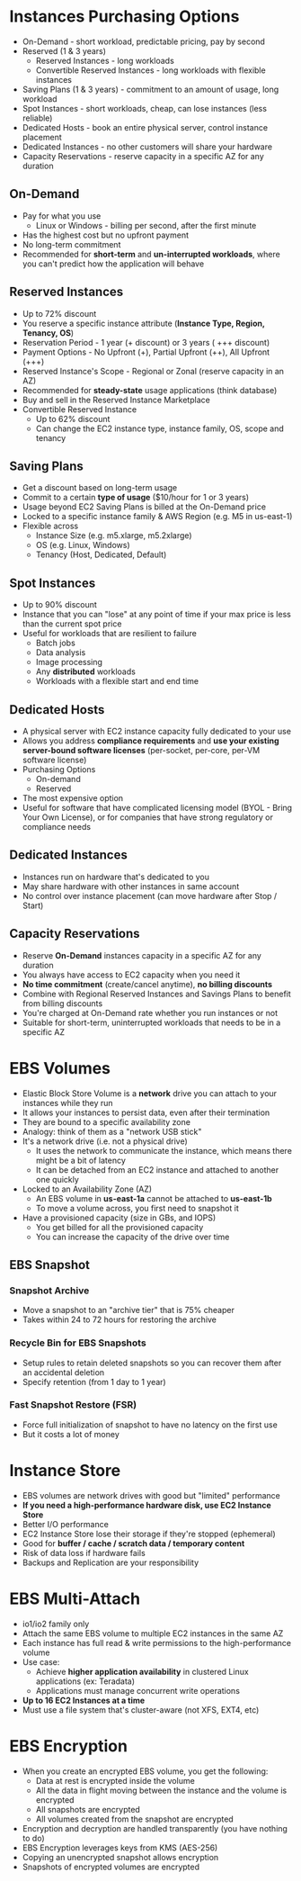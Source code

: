 # Instances Purchasing Options
- On-Demand - short workload, predictable pricing, pay by second
- Reserved (1 & 3 years)
	- Reserved Instances - long workloads
	- Convertible Reserved Instances - long workloads with flexible instances
- Saving Plans (1 & 3 years) - commitment to an amount of usage, long workload
- Spot Instances - short workloads, cheap, can lose instances (less reliable)
- Dedicated Hosts - book an entire physical server, control instance placement
- Dedicated Instances - no other customers will share your hardware
- Capacity Reservations - reserve capacity in a specific AZ for any duration

## On-Demand
- Pay for what you use
	- Linux or Windows - billing per second, after the first minute
- Has the highest cost but no upfront payment
- No long-term commitment
- Recommended for **short-term** and **un-interrupted workloads**, where you can't predict how the application will behave

## Reserved Instances
- Up to 72% discount
- You reserve a specific instance attribute (**Instance Type, Region, Tenancy, OS**)
- Reservation Period - 1 year (+ discount) or 3 years ( +++ discount)
- Payment Options - No Upfront (+), Partial Upfront (++), All Upfront (+++)
- Reserved Instance's Scope - Regional or Zonal (reserve capacity in an AZ)
- Recommended for **steady-state** usage applications (think database)
- Buy and sell in the Reserved Instance Marketplace
- Convertible Reserved Instance
	- Up to 62% discount
	- Can change the EC2 instance type, instance family, OS, scope and tenancy

## Saving Plans
- Get a discount based on long-term usage
- Commit to a certain **type of usage** ($10/hour for 1 or 3 years)
- Usage beyond EC2 Saving Plans is billed at the On-Demand price
- Locked to a specific instance family & AWS Region (e.g. M5 in us-east-1)
- Flexible across
	- Instance Size (e.g. m5.xlarge, m5.2xlarge)
	- OS (e.g. Linux, Windows)
	- Tenancy (Host, Dedicated, Default)

## Spot Instances
- Up to 90% discount
- Instance that you can "lose" at any point of time if your max price is less than the current spot price
- Useful for workloads that are resilient to failure
	- Batch jobs
	- Data analysis
	- Image processing
	- Any **distributed** workloads
	- Workloads with a flexible start and end time

## Dedicated Hosts
- A physical server with EC2 instance capacity fully dedicated to your use
- Allows you address **compliance requirements** and **use your existing server-bound software licenses** (per-socket, per-core, per-VM software license)
- Purchasing Options
	- On-demand
	- Reserved
- The most expensive option
- Useful for software that have complicated licensing model (BYOL - Bring Your Own License), or for companies that have strong regulatory or compliance needs

## Dedicated Instances
- Instances run on hardware that's dedicated to you
- May share hardware with other instances in same account
- No control over instance placement (can move hardware after Stop / Start)

## Capacity Reservations
- Reserve **On-Demand** instances capacity in a specific AZ for any duration
- You always have access to EC2 capacity when you need it
- **No time commitment** (create/cancel anytime), **no billing discounts**
- Combine with Regional Reserved Instances and Savings Plans to benefit from billing discounts
- You're charged at On-Demand rate whether you run instances or not
- Suitable for short-term, uninterrupted workloads that needs to be in a specific AZ

# EBS Volumes
- Elastic Block Store Volume is a **network** drive you can attach to your instances while they run
- It allows your instances to persist data, even after their termination
- They are bound to a specific availability zone
- Analogy: think of them as a "network USB stick"
- It's a network drive (i.e. not a physical drive)
	- It uses the network to communicate the instance, which means there might be a bit of latency
	- It can be detached from an EC2 instance and attached to another one quickly
- Locked to an Availability Zone (AZ)
	- An EBS volume in **us-east-1a** cannot be attached to **us-east-1b**
	- To move a volume across, you first need to snapshot it
- Have a provisioned capacity (size in GBs, and IOPS)
	- You get billed for all the provisioned capacity
	- You can increase the capacity of the drive over time

## EBS Snapshot
### Snapshot Archive
- Move a snapshot to an "archive tier" that is 75% cheaper
- Takes within 24 to 72 hours for restoring the archive
### Recycle Bin for EBS Snapshots
- Setup rules to retain deleted snapshots so you can recover them after an accidental deletion
- Specify retention (from 1 day to 1 year)
### Fast Snapshot Restore (FSR)
- Force full initialization of snapshot to have no latency on the first use
- But it costs a lot of money

# Instance Store
- EBS volumes are network drives with good but "limited" performance
- **If you need a high-performance hardware disk, use EC2 Instance Store**
- Better I/O performance
- EC2 Instance Store lose their storage if they're stopped (ephemeral)
- Good for **buffer / cache / scratch data / temporary content**
- Risk of data loss if hardware fails
- Backups and Replication are your responsibility

# EBS Multi-Attach
- io1/io2 family only
- Attach the same EBS volume to multiple EC2 instances in the same AZ
- Each instance has full read & write permissions to the high-performance volume
- Use case:
	- Achieve **higher application availability** in clustered Linux applications (ex: Teradata)
	- Applications must manage concurrent write operations
- **Up to 16 EC2 Instances at a time**
- Must use a file system that's cluster-aware (not XFS, EXT4, etc)

# EBS Encryption
- When you create an encrypted EBS volume, you get the following:
	- Data at rest is encrypted inside the volume
	- All the data in flight moving between the instance and the volume is encrypted
	- All snapshots are encrypted
	- All volumes created from the snapshot are encrypted
- Encryption and decryption are handled transparently (you have nothing to do)
- EBS Encryption leverages keys from KMS (AES-256)
- Copying an unencrypted snapshot allows encryption
- Snapshots of encrypted volumes are encrypted
